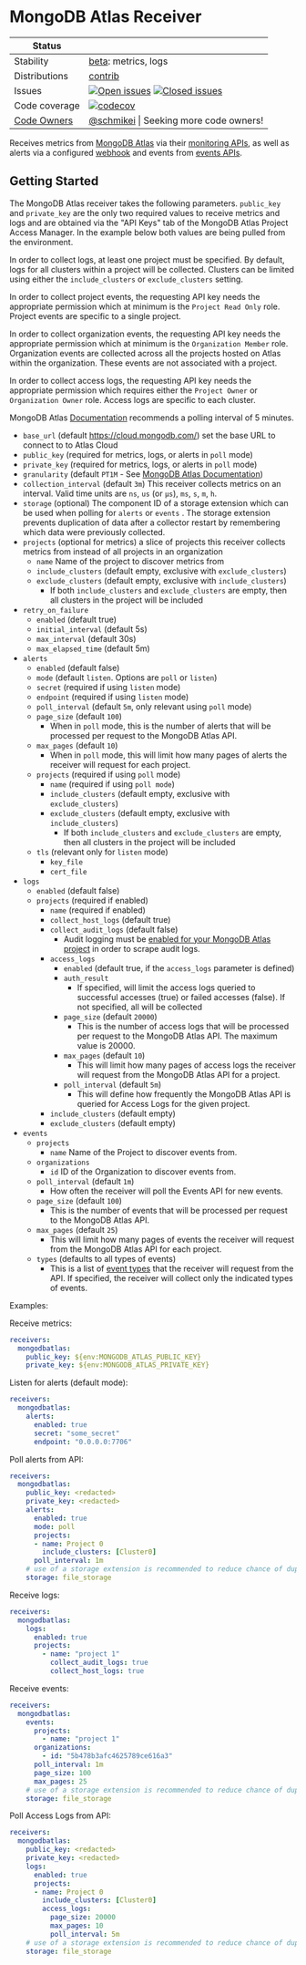 # MongoDB Atlas Receiver

<!-- status autogenerated section -->
| Status        |           |
| ------------- |-----------|
| Stability     | [beta]: metrics, logs   |
| Distributions | [contrib] |
| Issues        | [![Open issues](https://img.shields.io/github/issues-search/open-telemetry/opentelemetry-collector-contrib?query=is%3Aissue%20is%3Aopen%20label%3Areceiver%2Fmongodbatlas%20&label=open&color=orange&logo=opentelemetry)](https://github.com/open-telemetry/opentelemetry-collector-contrib/issues?q=is%3Aopen+is%3Aissue+label%3Areceiver%2Fmongodbatlas) [![Closed issues](https://img.shields.io/github/issues-search/open-telemetry/opentelemetry-collector-contrib?query=is%3Aissue%20is%3Aclosed%20label%3Areceiver%2Fmongodbatlas%20&label=closed&color=blue&logo=opentelemetry)](https://github.com/open-telemetry/opentelemetry-collector-contrib/issues?q=is%3Aclosed+is%3Aissue+label%3Areceiver%2Fmongodbatlas) |
| Code coverage | [![codecov](https://codecov.io/github/open-telemetry/opentelemetry-collector-contrib/graph/main/badge.svg?component=receiver_mongodbatlas)](https://app.codecov.io/gh/open-telemetry/opentelemetry-collector-contrib/tree/main/?components%5B0%5D=receiver_mongodbatlas&displayType=list) |
| [Code Owners](https://github.com/open-telemetry/opentelemetry-collector-contrib/blob/main/CONTRIBUTING.md#becoming-a-code-owner)    | [@schmikei](https://www.github.com/schmikei) \| Seeking more code owners! |

[beta]: https://github.com/open-telemetry/opentelemetry-collector/blob/main/docs/component-stability.md#beta
[contrib]: https://github.com/open-telemetry/opentelemetry-collector-releases/tree/main/distributions/otelcol-contrib
<!-- end autogenerated section -->

Receives metrics from [MongoDB Atlas](https://www.mongodb.com/cloud/atlas) 
via their [monitoring APIs](https://docs.atlas.mongodb.com/reference/api/monitoring-and-logs/),
as well as alerts via a configured [webhook](https://www.mongodb.com/docs/atlas/tutorial/third-party-service-integrations/)
and events from [events APIs](https://www.mongodb.com/docs/atlas/reference/api/events/).

## Getting Started

The MongoDB Atlas receiver takes the following parameters. `public_key` and 
`private_key` are the only two required values to receive metrics and logs and are obtained via the
"API Keys" tab of the MongoDB Atlas Project Access Manager. In the example
below both values are being pulled from the environment.

In order to collect logs, at least one project must be specified. By default, logs for all clusters within a project will be collected. Clusters can be limited using either the `include_clusters` or `exclude_clusters` setting.

In order to collect project events, the requesting API key needs the appropriate permission which at minimum is the `Project Read Only` role. Project events are specific to a single project.

In order to collect organization events, the requesting API key needs the appropriate permission which at minimum is the `Organization Member` role. Organization events are collected across all the projects hosted on Atlas within the organization. These events are not associated with a project.

In order to collect access logs, the requesting API key needs the appropriate permission which requires either the `Project Owner` or `Organization Owner` role. Access logs are specific to each cluster.

MongoDB Atlas [Documentation](https://www.mongodb.com/docs/atlas/reference/api/logs/#logs) recommends a polling interval of 5 minutes.

- `base_url` (default https://cloud.mongodb.com/) set the base URL to connect to to Atlas Cloud
- `public_key` (required for metrics, logs, or alerts in `poll` mode)
- `private_key` (required for metrics, logs, or alerts in `poll` mode)
- `granularity` (default `PT1M` - See [MongoDB Atlas Documentation](https://docs.atlas.mongodb.com/reference/api/process-measurements/))
- `collection_interval` (default `3m`) This receiver collects metrics on an interval. Valid time units are `ns`, `us` (or `µs`), `ms`, `s`, `m`, `h`.
- `storage` (optional) The component ID of a storage extension which can be used when polling for `alerts` or `events` . The storage extension prevents duplication of data after a collector restart by remembering which data were previously collected.
- `projects` (optional for metrics) a slice of projects this receiver collects metrics from instead of all projects in an organization
  - `name` Name of the project to discover metrics from
  - `include_clusters` (default empty, exclusive with `exclude_clusters`)
  - `exclude_clusters` (default empty, exclusive with `include_clusters`)
    - If both `include_clusters` and `exclude_clusters` are empty, then all clusters in the project will be included
- `retry_on_failure`
  - `enabled` (default true)
  - `initial_interval` (default 5s)
  - `max_interval` (default 30s)
  - `max_elapsed_time` (default 5m)
- `alerts`
  - `enabled` (default false)
  - `mode` (default `listen`. Options are `poll` or `listen`)
  - `secret` (required if using `listen` mode)
  - `endpoint` (required if using `listen` mode)
  - `poll_interval` (default `5m`, only relevant using `poll` mode)
  - `page_size` (default `100`)
    - When in `poll` mode, this is the number of alerts that will be processed per request to the MongoDB Atlas API.
  - `max_pages` (default `10`)
    - When in `poll` mode, this will limit how many pages of alerts the receiver will request for each project.
  - `projects` (required if using `poll` mode)
    - `name` (required if using `poll mode`)
    - `include_clusters` (default empty, exclusive with `exclude_clusters`)
    - `exclude_clusters` (default empty, exclusive with `include_clusters`)
      - If both `include_clusters` and `exclude_clusters` are empty, then all clusters in the project will be included
  - `tls` (relevant only for `listen` mode)
    - `key_file`
    - `cert_file`
- `logs`
  - `enabled` (default false)
  - `projects` (required if enabled)
    - `name` (required if enabled)
    - `collect_host_logs` (default true)
    - `collect_audit_logs` (default false)
      - Audit logging must be [enabled for your MongoDB Atlas project](https://www.mongodb.com/docs/atlas/database-auditing/) in order to scrape audit logs.
    - `access_logs`
      - `enabled` (default true, if the `access_logs` parameter is defined)
      - `auth_result`
        - If specified, will limit the access logs queried to successful accesses (true) or failed accesses (false). If not specified, all will be collected
      - `page_size` (default `20000`)
        - This is the number of access logs that will be processed per request to the MongoDB Atlas API. The maximum value is 20000.
      - `max_pages` (default `10`)
        - This will limit how many pages of access logs the receiver will request from the MongoDB Atlas API for a project.
      - `poll_interval` (default `5m`)
        - This will define how frequently the MongoDB Atlas API is queried for Access Logs for the given project.
    - `include_clusters` (default empty)
    - `exclude_clusters` (default empty)
- `events`
  - `projects`
    - `name` Name of the Project to discover events from.
  - `organizations`
    - `id` ID of the Organization to discover events from.
  - `poll_interval` (default `1m`)
    - How often the receiver will poll the Events API for new events.
  - `page_size` (default `100`)
    - This is the number of events that will be processed per request to the MongoDB Atlas API.
  - `max_pages` (default `25`)
    - This will limit how many pages of events the receiver will request from the MongoDB Atlas API for each project.
  - `types` (defaults to all types of events)
    - This is a list of [event types](https://www.mongodb.com/docs/atlas/reference/api/events-orgs-get-all/#event-type-values) that the receiver will request from the API. If specified, the receiver will collect only the indicated types of events.

Examples:

Receive metrics:

```yaml
receivers:
  mongodbatlas:
    public_key: ${env:MONGODB_ATLAS_PUBLIC_KEY}
    private_key: ${env:MONGODB_ATLAS_PRIVATE_KEY}
```

Listen for alerts (default mode):

```yaml
receivers:
  mongodbatlas:
    alerts:
      enabled: true
      secret: "some_secret"
      endpoint: "0.0.0.0:7706"
```

Poll alerts from API:

```yaml
receivers:
  mongodbatlas:
    public_key: <redacted>
    private_key: <redacted>
    alerts:
      enabled: true
      mode: poll
      projects:
      - name: Project 0
        include_clusters: [Cluster0]
      poll_interval: 1m
    # use of a storage extension is recommended to reduce chance of duplicated alerts
    storage: file_storage
```

Receive logs:

```yaml
receivers:
  mongodbatlas:
    logs:
      enabled: true
      projects: 
        - name: "project 1"
          collect_audit_logs: true
          collect_host_logs: true
```

Receive events:

```yaml
receivers:
  mongodbatlas:
    events:
      projects:
        - name: "project 1"
      organizations:
        - id: "5b478b3afc4625789ce616a3"
      poll_interval: 1m
      page_size: 100
      max_pages: 25
    # use of a storage extension is recommended to reduce chance of duplicated events
    storage: file_storage
```

Poll Access Logs from API:

```yaml
receivers:
  mongodbatlas:
    public_key: <redacted>
    private_key: <redacted>
    logs:
      enabled: true
      projects:
      - name: Project 0
        include_clusters: [Cluster0]
        access_logs:
          page_size: 20000
          max_pages: 10
          poll_interval: 5m
    # use of a storage extension is recommended to reduce chance of duplicated access logs
    storage: file_storage
```
